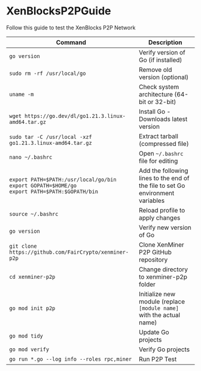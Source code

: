 # XenBlocksP2PGuide
Follow this guide to test the XenBlocks P2P Network 

| Command | Description |
|---------|-------------|
| `go version` | Verify version of Go (if installed) |
| `sudo rm -rf /usr/local/go` | Remove old version (optional) |
| `uname -m` | Check system architecture (64-bit or 32-bit) |
| `wget https://go.dev/dl/go1.21.3.linux-amd64.tar.gz` | Install Go - Downloads latest version |
| `sudo tar -C /usr/local -xzf go1.21.3.linux-amd64.tar.gz` | Extract tarball (compressed file) |
| `nano ~/.bashrc` | Open `~/.bashrc` file for editing |
|  `export PATH=$PATH:/usr/local/go/bin` <br> `export GOPATH=$HOME/go` <br> `export PATH=$PATH:$GOPATH/bin` | Add the following lines to the end of the file to set Go environment variables  |
| `source ~/.bashrc` | Reload profile to apply changes |
| `go version` | Verify new version of Go |
| `git clone https://github.com/FairCrypto/xenminer-p2p` | Clone XenMiner P2P GitHub repository |
| `cd xenminer-p2p` | Change directory to xenminer-p2p folder |
| `go mod init p2p` | Initialize new module (replace `[module name]` with the actual name) |
| `go mod tidy` | Update Go projects |
| `go mod verify` | Verify Go projects |
| `go run *.go --log info --roles rpc,miner` | Run P2P Test |

